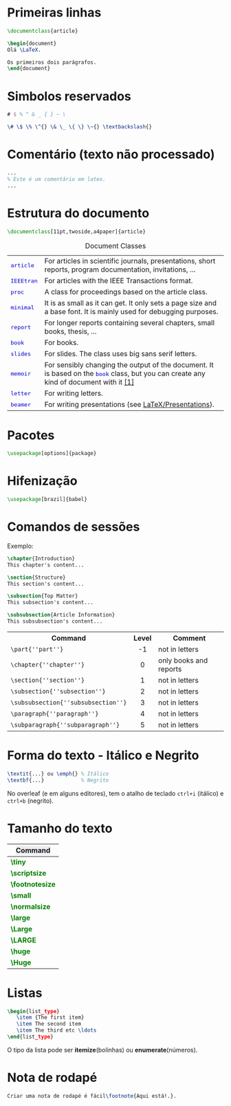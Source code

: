 # Primeiras linhas

```latex
\documentclass{article}

\begin{document}
Olá \LaTeX.

Os primeiros dois parágrafos.
\end{document}
```


# Simbolos reservados

```latex
# $ % ^ & _ { } ~ \
```

```latex
\# \$ \% \^{} \& \_ \{ \} \~{} \textbackslash{}
```


# Comentário (texto não processado)

```latex
...
% Este é um comentário em latex.
...
```

# Estrutura do documento
```latex
\documentclass[11pt,twoside,a4paper]{article}
```

<table class="wikitable">
<caption>Document Classes
</caption>
<tbody><tr>
<td><span style="font-family: monospace; color: #0000D0; font-weight: normal;">article </span>
</td>
<td>For articles in scientific journals, presentations, short reports, program documentation, invitations, ...
</td></tr>
<tr>
<td><span style="font-family: monospace; color: #0000D0; font-weight: normal;">IEEEtran</span>
</td>
<td>For articles with the IEEE Transactions format.
</td></tr>
<tr>
<td><span style="font-family: monospace; color: #0000D0; font-weight: normal;">proc</span>
</td>
<td>A class for proceedings based on the article class.
</td></tr>
<tr>
<td><span style="font-family: monospace; color: #0000D0; font-weight: normal;">minimal</span>
</td>
<td>It is as small as it can get. It only sets a page size and a base font. It is mainly used for debugging purposes.
</td></tr>
<tr>
<td><span style="font-family: monospace; color: #0000D0; font-weight: normal;">report</span>
</td>
<td>For longer reports containing several chapters, small books, thesis, ...
</td></tr>
<tr>
<td><span style="font-family: monospace; color: #0000D0; font-weight: normal;">book</span>
</td>
<td>For books.
</td></tr>
<tr>
<td><span style="font-family: monospace; color: #0000D0; font-weight: normal;">slides</span>
</td>
<td>For slides. The class uses big sans serif letters.
</td></tr>
<tr>
<td><span style="font-family: monospace; color: #0000D0; font-weight: normal;">memoir</span>
</td>
<td>For sensibly changing the output of the document. It is based on the <span style="font-family: monospace; color: #0000D0; font-weight: normal;">book</span> class, but you can create any kind of document with it <a rel="nofollow" class="external autonumber" href="http://www.ctan.org/tex-archive/macros/latex/contrib/memoir/memman.pdf">[1]</a>
</td></tr>
<tr>
<td><span style="font-family: monospace; color: #0000D0; font-weight: normal;">letter</span>
</td>
<td>For writing letters.
</td></tr>
<tr>
<td><span style="font-family: monospace; color: #0000D0; font-weight: normal;">beamer</span>
</td>
<td>For writing presentations (see <a href="/wiki/LaTeX/Presentations" title="LaTeX/Presentations">LaTeX/Presentations</a>).
</td></tr></tbody></table>

# Pacotes
```latex
\usepackage[options]{package}
```

# Hifenização
```latex
\usepackage[brazil]{babel}
```

# Comandos de sessões
Exemplo:
```latex
\chapter{Introduction}
This chapter's content...

\section{Structure}
This section's content...

\subsection{Top Matter}
This subsection's content...

\subsubsection{Article Information}
This subsubsection's content...
```

<table class="wikitable">
<tbody><tr>
<th>Command
</th>
<th width="10%">Level
</th>
<th>Comment
</th></tr>
<tr>
<td><code class="mw-highlight mw-highlight-lang-latex mw-content-ltr" dir="ltr"><span class="k">\part</span><span class="nb">{</span>''part''<span class="nb">}</span></code>
</td>
<td style="text-align: center">-1
</td>
<td>not in letters
</td></tr>
<tr>
<td><code class="mw-highlight mw-highlight-lang-latex mw-content-ltr" dir="ltr"><span class="k">\chapter</span><span class="nb">{</span>''chapter''<span class="nb">}</span></code>
</td>
<td style="text-align: center">0
</td>
<td>only books and reports
</td></tr>
<tr>
<td><code class="mw-highlight mw-highlight-lang-latex mw-content-ltr" dir="ltr"><span class="k">\section</span><span class="nb">{</span>''section''<span class="nb">}</span></code>
</td>
<td style="text-align: center">1
</td>
<td>not in letters
</td></tr>
<tr>
<td><code class="mw-highlight mw-highlight-lang-latex mw-content-ltr" dir="ltr"><span class="k">\subsection</span><span class="nb">{</span>''subsection''<span class="nb">}</span></code>
</td>
<td style="text-align: center">2
</td>
<td>not in letters
</td></tr>
<tr>
<td><code class="mw-highlight mw-highlight-lang-latex mw-content-ltr" dir="ltr"><span class="k">\subsubsection</span><span class="nb">{</span>''subsubsection''<span class="nb">}</span></code>
</td>
<td style="text-align: center">3
</td>
<td>not in letters
</td></tr>
<tr>
<td><code class="mw-highlight mw-highlight-lang-latex mw-content-ltr" dir="ltr"><span class="k">\paragraph</span><span class="nb">{</span>''paragraph''<span class="nb">}</span></code>
</td>
<td style="text-align: center">4
</td>
<td>not in letters
</td></tr>
<tr>
<td><code class="mw-highlight mw-highlight-lang-latex mw-content-ltr" dir="ltr"><span class="k">\subparagraph</span><span class="nb">{</span>''subparagraph''<span class="nb">}</span></code>
</td>
<td style="text-align: center">5
</td>
<td>not in letters
</td></tr>
</tbody></table>

# Forma do texto - Itálico e Negrito
```latex
\textit{...} ou \emph{} % Itálico
\textbf{...}            % Negrito
```

No overleaf (e em alguns editores), tem o atalho de teclado <code>ctrl+i</code> (itálico) e <code>ctrl+b</code> (negrito).

# Tamanho do texto

<table class="tg">
<thead>
  <tr>
    <th class="tg-x6qv"><span style="background-color:#EAECF0">Command</span></th>
  </tr>
</thead>
<tbody>
  <tr>
    <td class="tg-f3ho"><span style="font-weight:bold;color:#008000">\tiny</span></td>
  </tr>
  <tr>
    <td class="tg-f3ho"><span style="font-weight:bold;color:#008000">\scriptsize</span></td>
  </tr>
  <tr>
    <td class="tg-f3ho"><span style="font-weight:bold;color:#008000">\footnotesize</span></td>
  </tr>
  <tr>
    <td class="tg-f3ho"><span style="font-weight:bold;color:#008000">\small</span></td>
  </tr>
  <tr>
    <td class="tg-f3ho"><span style="font-weight:bold;color:#008000">\normalsize</span></td>
  </tr>
  <tr>
    <td class="tg-f3ho"><span style="font-weight:bold;color:#008000">\large</span></td>
  </tr>
  <tr>
    <td class="tg-f3ho"><span style="font-weight:bold;color:#008000">\Large</span></td>
  </tr>
  <tr>
    <td class="tg-f3ho"><span style="font-weight:bold;color:#008000">\LARGE</span></td>
  </tr>
  <tr>
    <td class="tg-f3ho"><span style="font-weight:bold;color:#008000">\huge</span></td>
  </tr>
  <tr>
    <td class="tg-f3ho"><span style="font-weight:bold;color:#008000">\Huge</span></td>
  </tr>
</tbody>
</table>

# Listas
```latex
\begin{list_type}
   \item {The first item}
   \item The second item 
   \item The third etc \ldots
\end{list_type}
```

O tipo da lista pode ser **itemize**(bolinhas) ou **enumerate**(números).

# Nota de rodapé
```latex
Criar uma nota de rodapé é fácil\footnote{Aqui está!.}.
```


